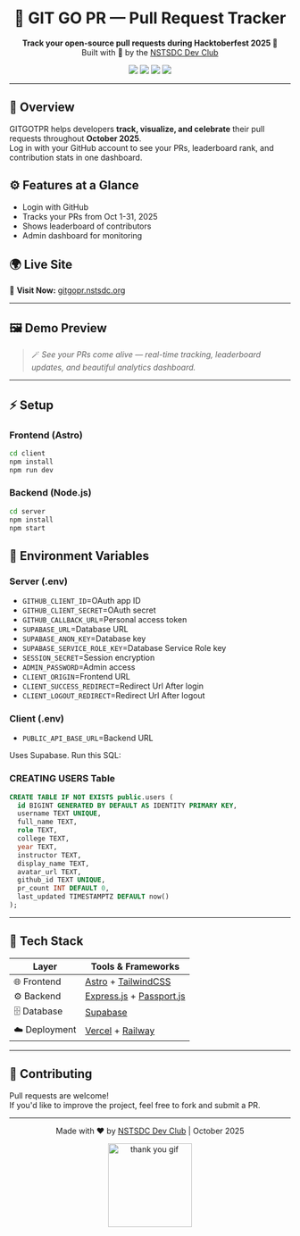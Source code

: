 <h1 align="center">🚀 GIT GO PR — Pull Request Tracker</h1>



<p align="center">
  <b>Track your open-source pull requests during Hacktoberfest 2025 🌸</b><br/>
  Built with 💖 by the <a href="https://nstsdc.org">NSTSDC Dev Club</a>
</p>

<p align="center">
  <a href="https://gitgopr.nstsdc.org"><img src="https://img.shields.io/badge/Live%20Demo-Online-green?style=for-the-badge"></a>
  <img src="https://img.shields.io/badge/Built%20With-Astro%20%2B%20Express-blue?style=for-the-badge">
  <img src="https://img.shields.io/badge/Database-Supabase-3ECF8E?style=for-the-badge&logo=supabase&logoColor=white">
  <img src="https://img.shields.io/badge/Event-Hacktoberfest%202025-orange?style=for-the-badge">
</p>

---

## 🧠 Overview

GITGOTPR helps developers **track, visualize, and celebrate** their pull requests throughout **October 2025**.  
Log in with your GitHub account to see your PRs, leaderboard rank, and contribution stats in one dashboard.


## ⚙️ Features at a Glance

- Login with GitHub
- Tracks your PRs from Oct 1-31, 2025
- Shows leaderboard of contributors
- Admin dashboard for monitoring

## 🌍 Live Site

🔗 **Visit Now:** [gitgopr.nstsdc.org](https://gitgopr.nstsdc.org)

---

## 🖼️ Demo Preview

> 🪄 *See your PRs come alive — real-time tracking, leaderboard updates, and beautiful analytics dashboard.*
---
## ⚡ Setup

### Frontend (Astro)
```bash
cd client
npm install
npm run dev
```

### Backend (Node.js)
```bash
cd server  
npm install
npm start
```

## 🔐 Environment Variables

### Server (.env)
- `GITHUB_CLIENT_ID`=OAuth app ID
- `GITHUB_CLIENT_SECRET`=OAuth secret  
- `GITHUB_CALLBACK_URL`=Personal access token
- `SUPABASE_URL`=Database URL
- `SUPABASE_ANON_KEY`=Database key
- `SUPABASE_SERVICE_ROLE_KEY`=Database Service Role key
- `SESSION_SECRET`=Session encryption
- `ADMIN_PASSWORD`=Admin access
- `CLIENT_ORIGIN`=Frontend URL
- `CLIENT_SUCCESS_REDIRECT`=Redirect Url After login
- `CLIENT_LOGOUT_REDIRECT`=Redirect Url After logout

### Client (.env)  
- `PUBLIC_API_BASE_URL`=Backend URL


Uses Supabase. Run this SQL:
### CREATING USERS Table
```sql
CREATE TABLE IF NOT EXISTS public.users (
  id BIGINT GENERATED BY DEFAULT AS IDENTITY PRIMARY KEY,
  username TEXT UNIQUE,
  full_name TEXT,
  role TEXT,
  college TEXT,
  year TEXT,
  instructor TEXT,
  display_name TEXT,
  avatar_url TEXT,
  github_id TEXT UNIQUE,
  pr_count INT DEFAULT 0,
  last_updated TIMESTAMPTZ DEFAULT now()
);
```
---
## 🧰 Tech Stack

| Layer | Tools & Frameworks |
|-------|---------------------|
| 🌐 Frontend | [Astro](https://astro.build) + [TailwindCSS](https://tailwindcss.com) |
| ⚙️ Backend | [Express.js](https://expressjs.com) + [Passport.js](https://www.passportjs.org/) |
| 🗄️ Database | [Supabase](https://supabase.io) |
| ☁️ Deployment | [Vercel](https://vercel.com) + [Railway](https://railway.app) |

---

## 🤝 Contributing

Pull requests are welcome!  
If you'd like to improve the project, feel free to fork and submit a PR.

---

<p align="center">
  Made with ❤️ by <a href="https://nstsdc.org">NSTSDC Dev Club</a> | October 2025
</p>

<p align="center">
  <img src="https://media.giphy.com/media/du3J3cXyzhj75IOgvA/giphy.gif" width="150" alt="thank you gif">
</p>
